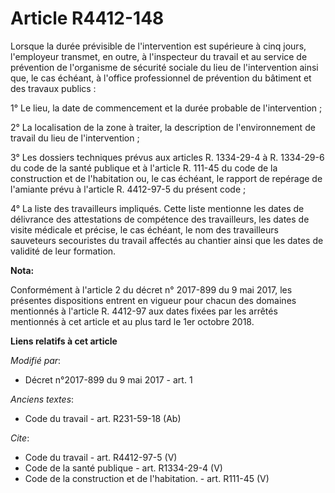 # Article R4412-148

Lorsque la durée prévisible de l'intervention est supérieure à cinq jours, l'employeur transmet, en outre, à l'inspecteur du
travail et au service de prévention de l'organisme de sécurité sociale du lieu de l'intervention ainsi que, le cas échéant, à
l'office professionnel de prévention du bâtiment et des travaux publics : 

1° Le lieu, la date de commencement et la durée probable de l'intervention ; 

2° La localisation de la zone à traiter, la description de l'environnement de travail du lieu de l'intervention ; 

3° Les dossiers techniques prévus aux articles R. 1334-29-4 à R. 1334-29-6 du code de la santé publique et à l'article R.
111-45 du code de la construction et de l'habitation ou, le cas échéant, le rapport de repérage de l'amiante prévu à
l'article R. 4412-97-5 du présent code ; 

4° La liste des travailleurs impliqués. Cette liste mentionne les dates de délivrance des attestations de compétence des
travailleurs, les dates de visite médicale et précise, le cas échéant, le nom des travailleurs sauveteurs secouristes du
travail affectés au chantier ainsi que les dates de validité de leur formation.

**Nota:**

Conformément à l'article 2 du décret n° 2017-899 du 9 mai 2017, les présentes dispositions entrent en vigueur pour chacun des
domaines mentionnés à l'article R. 4412-97 aux dates fixées par les arrêtés mentionnés à cet article et au plus tard le 1er
octobre 2018.

**Liens relatifs à cet article**

_Modifié par_:

  - Décret n°2017-899 du 9 mai 2017 - art. 1

_Anciens textes_:

  - Code du travail - art. R231-59-18 (Ab)

_Cite_:

  - Code du travail - art. R4412-97-5 (V)
  - Code de la santé publique - art. R1334-29-4 (V)
  - Code de la construction et de l'habitation. - art. R111-45 (V)
